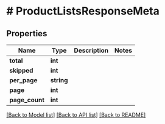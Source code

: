 # # ProductListsResponseMeta

## Properties

Name | Type | Description | Notes
------------ | ------------- | ------------- | -------------
**total** | **int** |  |
**skipped** | **int** |  |
**per_page** | **string** |  |
**page** | **int** |  |
**page_count** | **int** |  |

[[Back to Model list]](../../README.md#models) [[Back to API list]](../../README.md#endpoints) [[Back to README]](../../README.md)
